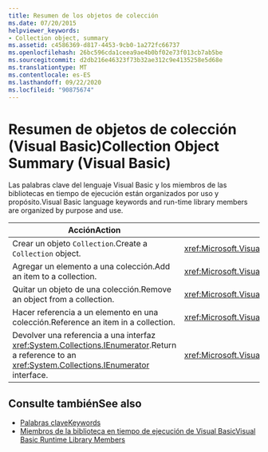 ```yaml
---
title: Resumen de los objetos de colección
ms.date: 07/20/2015
helpviewer_keywords:
- Collection object, summary
ms.assetid: c4586369-d817-4453-9cb0-1a272fc66737
ms.openlocfilehash: 26bc596cda1ceea9ae4b0bf02e73f013cb7ab5be
ms.sourcegitcommit: d2db216e46323f73b32ae312c9e4135258e5d68e
ms.translationtype: MT
ms.contentlocale: es-ES
ms.lasthandoff: 09/22/2020
ms.locfileid: "90875674"
---
```

# <a name="collection-object-summary-visual-basic"></a><span data-ttu-id="9b581-102">Resumen de objetos de colección (Visual Basic)</span><span class="sxs-lookup"><span data-stu-id="9b581-102">Collection Object Summary (Visual Basic)</span></span>

<span data-ttu-id="9b581-103">Las palabras clave del lenguaje Visual Basic y los miembros de las bibliotecas en tiempo de ejecución están organizados por uso y propósito.</span><span class="sxs-lookup"><span data-stu-id="9b581-103">Visual Basic language keywords and run-time library members are organized by purpose and use.</span></span>  
  
|<span data-ttu-id="9b581-104">Acción</span><span class="sxs-lookup"><span data-stu-id="9b581-104">Action</span></span>|<span data-ttu-id="9b581-105">Elemento del lenguaje</span><span class="sxs-lookup"><span data-stu-id="9b581-105">Language element</span></span>|  
|------------|----------------------|  
|<span data-ttu-id="9b581-106">Crear un objeto `Collection`.</span><span class="sxs-lookup"><span data-stu-id="9b581-106">Create a `Collection` object.</span></span>|<xref:Microsoft.VisualBasic.Collection>|  
|<span data-ttu-id="9b581-107">Agregar un elemento a una colección.</span><span class="sxs-lookup"><span data-stu-id="9b581-107">Add an item to a collection.</span></span>|<xref:Microsoft.VisualBasic.Collection.Add%2A>|  
|<span data-ttu-id="9b581-108">Quitar un objeto de una colección.</span><span class="sxs-lookup"><span data-stu-id="9b581-108">Remove an object from a collection.</span></span>|<xref:Microsoft.VisualBasic.Collection.Remove%2A>|  
|<span data-ttu-id="9b581-109">Hacer referencia a un elemento en una colección.</span><span class="sxs-lookup"><span data-stu-id="9b581-109">Reference an item in a collection.</span></span>|<xref:Microsoft.VisualBasic.Collection.Item%2A>|  
|<span data-ttu-id="9b581-110">Devolver una referencia a una interfaz <xref:System.Collections.IEnumerator>.</span><span class="sxs-lookup"><span data-stu-id="9b581-110">Return a reference to an <xref:System.Collections.IEnumerator> interface.</span></span>|<xref:Microsoft.VisualBasic.Collection.System%23Collections%23IEnumerable%23GetEnumerator%2A>|  
  
## <a name="see-also"></a><span data-ttu-id="9b581-111">Consulte también</span><span class="sxs-lookup"><span data-stu-id="9b581-111">See also</span></span>

- [<span data-ttu-id="9b581-112">Palabras clave</span><span class="sxs-lookup"><span data-stu-id="9b581-112">Keywords</span></span>](index.md)
- [<span data-ttu-id="9b581-113">Miembros de la biblioteca en tiempo de ejecución de Visual Basic</span><span class="sxs-lookup"><span data-stu-id="9b581-113">Visual Basic Runtime Library Members</span></span>](../runtime-library-members.md)

